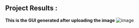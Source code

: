 ## Project Results :
**This is the GUI generated after uploading the image**
![image](test_gui_result.png "Title")